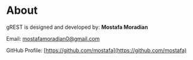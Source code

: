 # About

gREST is designed and developed by: **Mostafa Moradian**

Email: [mostafamoradian0@gmail.com](mailto:mostafamoradian0@gmail.com)

GitHub Profile: [https://github.com/mostafa](https://github.com/mostafa)

